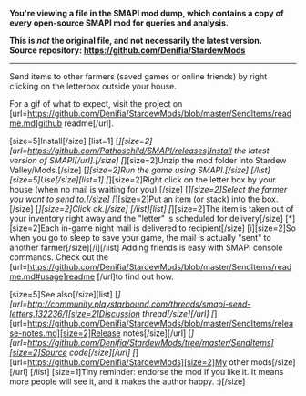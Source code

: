 **You're viewing a file in the SMAPI mod dump, which contains a copy of every open-source SMAPI mod
for queries and analysis.**

**This is _not_ the original file, and not necessarily the latest version.**  
**Source repository: https://github.com/Denifia/StardewMods**

----

Send items to other farmers (saved games or online friends) by right clicking on the letterbox outside your house.

For a gif of what to expect, visit the project on [url=https://github.com/Denifia/StardewMods/blob/master/SendItems/readme.md]github readme[/url].

[size=5]Install[/size]
[list=1]
[*][size=2][url=https://github.com/Pathoschild/SMAPI/releases]Install the latest version of SMAPI[/url].[/size]
[*][size=2]Unzip the mod folder into Stardew Valley/Mods.[/size]
[*][size=2]Run the game using SMAPI.[/size]
[/list]
[size=5]Use[/size][list=1]
[*][size=2]Right click on the letter box by your house (when no mail is waiting for you).[/size]
[*][size=2]Select the farmer you want to send to.[/size]
[*][size=2]Put an item (or stack) into the box.[/size]
[*][size=2]Click ok.[/size]
[/list][list]
[*][size=2]The item is taken out of your inventory right away and the "letter" is scheduled for delivery[/size]
[*][size=2]Each in-game night mail is delivered to recipient[/size]
[i][size=2]So when you go to sleep to save your game, the mail is actually "sent" to another farmer[/size][/i][/list]
Adding friends is easy with SMAPI console commands. Check out the [url=https://github.com/Denifia/StardewMods/blob/master/SendItems/readme.md#usage]readme [/url]to find out how.

[size=5]See also[/size][list]
[*][url=http://community.playstarbound.com/threads/smapi-send-letters.132236/][size=2]Discussion thread[/size][/url]
[*][url=https://github.com/Denifia/StardewMods/blob/master/SendItems/release-notes.md][size=2]Release notes[/size][/url]
[*][url=https://github.com/Denifia/StardewMods/tree/master/SendItems][size=2]Source code[/size][/url]
[*][url=https://github.com/Denifia/StardewMods][size=2]My other mods[/size][/url]
[/list]
[size=1]Tiny reminder: endorse the mod if you like it. It means more people will see it, and it makes the author happy. :)[/size]